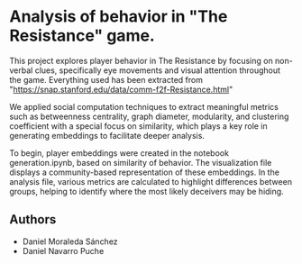# Analysis of behavior in "The Resistance" game.

This project explores player behavior in The Resistance by focusing on non-verbal
clues, specifically eye movements and visual attention throughout the game. Everything
used has been extracted from "https://snap.stanford.edu/data/comm-f2f-Resistance.html"

We applied social computation techniques to extract meaningful metrics such as 
betweenness centrality, graph diameter, modularity, and clustering coefficient 
with a special focus on similarity, which plays a key role in generating embeddings 
to facilitate deeper analysis.

To begin, player embeddings were created in the notebook generation.ipynb, based on 
similarity of behavior. 
The visualization file displays a community-based representation of these embeddings. 
In the analysis file, various metrics are calculated to highlight differences between groups, 
helping to identify where the most likely deceivers may be hiding.

## Authors
- Daniel Moraleda Sánchez  
- Daniel Navarro Puche
